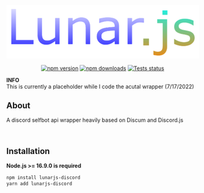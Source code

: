 <div align="center">
    <br />
    <p>
        <a href="https://www.lunarjs.com" target="_blank"><img src="https://github.com/TheDevYellowy/lunar.js/blob/main/img/lunar.png" width='546'></a>
    </p>
    <p>
        <a href="https://www.npmjs.com/package/lunarjs-discord"><img src="https://img.shields.io/npm/v/lunarjs-discord.svg?maxAge=3600" alt="npm version" /></a>
        <a href="https://www.npmjs.com/package/lunarjs-discord"><img src="https://img.shields.io/npm/dt/lunarjs-discord.svg?maxAge=3600" alt="npm downloads" /></a>
        <a href="https://github.com/TheDevYellowy/lunar.js/actions"><img src="https://github.com/lunar-js/lunar.js/actions/workflows/lint.yml/badge.svg" alt="Tests status" /></a>
    </p>
</div>

**INFO** <br />
This is currently a placeholder while I code the acutal wrapper (7/17/2022)

## About

A discord selfbot api wrapper heavily based on Discum and Discord.js

<br />

## Installation

**Node.js >= 16.9.0 is required**

```sh-session
npm install lunarjs-discord
yarn add lunarjs-discord
```
